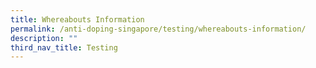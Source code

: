 ```yaml
---
title: Whereabouts Information
permalink: /anti-doping-singapore/testing/whereabouts-information/
description: ""
third_nav_title: Testing
---
```

